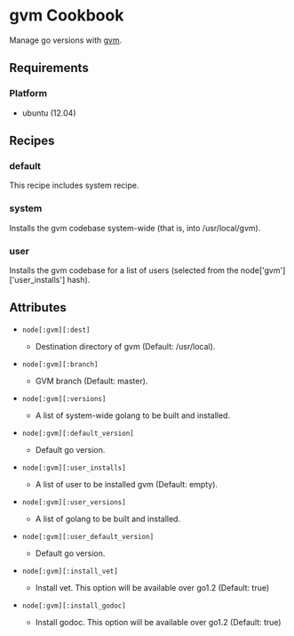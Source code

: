 # gvm Cookbook

Manage go versions with [gvm](https://github.com/moovweb/gvm).


## Requirements
### Platform

* ubuntu (12.04)

## Recipes
### default

This recipe includes system recipe.


### system

Installs the gvm codebase system-wide (that is, into /usr/local/gvm). 


### user

Installs the gvm codebase for a list of users (selected from the node['gvm']['user_installs'] hash).


## Attributes

* `node[:gvm][:dest]`
    - Destination directory of gvm (Default: /usr/local).

* `node[:gvm][:branch]`
    - GVM branch (Default: master).

* `node[:gvm][:versions]`
    - A list of system-wide golang to be built and installed.

* `node[:gvm][:default_version]`
    - Default go version.

* `node[:gvm][:user_installs]`
    - A list of user to be installed gvm (Default: empty).

* `node[:gvm][:user_versions]`
    - A list of golang to be built and installed.

* `node[:gvm][:user_default_version]`
    - Default go version.

* `node[:gvm][:install_vet]`
    - Install vet. This option will be available over go1.2 (Default: true)

* `node[:gvm][:install_godoc]`
    - Install godoc. This option will be available over go1.2 (Default: true)
